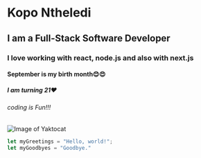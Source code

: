 # Kopo Ntheledi
## I am a Full-Stack Software Developer
### I love working with react, node.js and also with next.js
#### September is my birth month😊😍
##### I am turning 21❤️
###### coding is *Fun!!!*

![Image of Yaktocat](https://octodex.github.com/images/yaktocat.png)

``` javascript
let myGreetings = "Hello, world!";
let myGoodbyes = "Goodbye."
```
